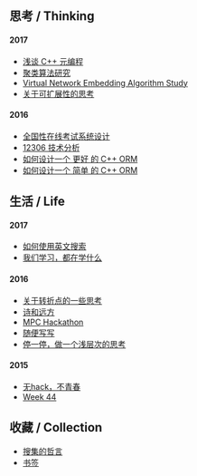 ﻿<archiveSec>

## 思考 / Thinking

#### 2017

- [浅谈 C++ 元编程](2017/Cpp-Metaprogramming)
- [聚类算法研究](2017/Graph-Clustering-Study)
- [Virtual Network Embedding Algorithm Study](2017/Virtual-Network-Embedding-Study)
- [关于可扩展性的思考](2017/Thinking-Scalability)

#### 2016

- [全国性在线考试系统设计](2016/Exam-System-Design)
- [12306 技术分析](2016/12306-Architecture)
- [如何设计一个 更好 的 C++ ORM](2016/How-to-Design-a-Better-Cpp-ORM)
- [如何设计一个 简单 的 C++ ORM](2016/How-to-Design-a-Naive-Cpp-ORM)

## 生活 / Life

#### 2017

- [如何使用英文搜索](2017/How-to-Search-English)
- [我们学习，都在学什么](2017/Thinking-College)

#### 2016

- [关于转折点的一些思考](2016/Turning-Point)
- [诗和远方](2016/Utopia-World)
- [MPC Hackathon](2016/MPC-Hackathon)
- [随便写写](2016/Life-Misc)
- [停一停，做一个浅层次的思考](2016/Thinking)

#### 2015

- [无hack，不青春](2015/MS-Campus-Hackathon)
- [Week 44](2015/Week-44)

## 收藏 / Collection

- [搜集的哲言](misc/Quotes)
- [书签](misc/Bookmarks)

</archiveSec>